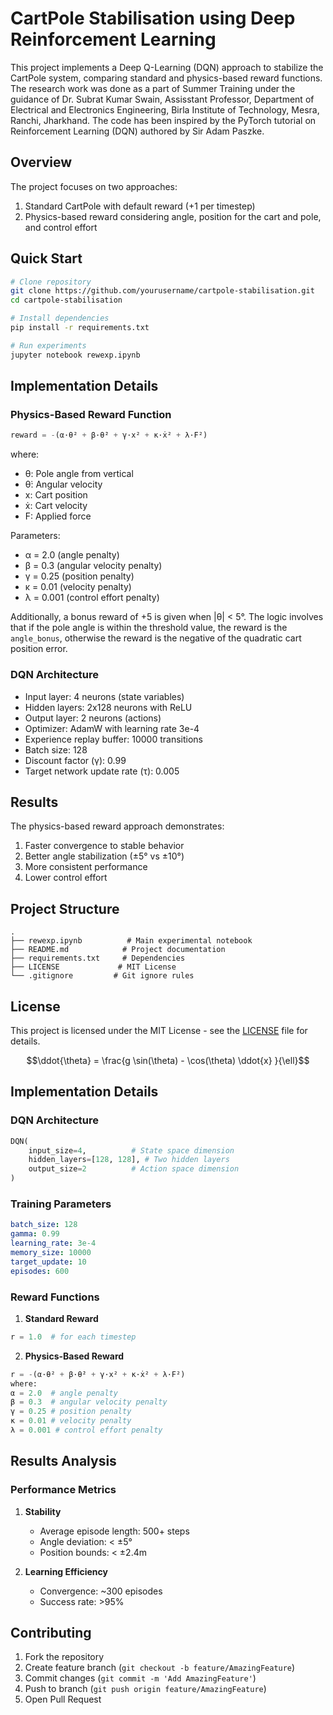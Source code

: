 # CartPole Stabilisation using Deep Reinforcement Learning

This project implements a Deep Q-Learning (DQN) approach to stabilize the CartPole system, comparing standard and physics-based reward functions.
The research work was done as a part of Summer Training under the guidance of Dr. Subrat Kumar Swain, Assisstant Professor, Department of Electrical and Electronics Engineering, Birla Institute of Technology, Mesra, Ranchi, Jharkhand.
The code has been inspired by the PyTorch tutorial on Reinforcement Learning (DQN) authored by Sir Adam  Paszke.

## Overview

The project focuses on two approaches:
1. Standard CartPole with default reward (+1 per timestep)
2. Physics-based reward considering angle, position for the cart and pole, and control effort

## Quick Start

```bash
# Clone repository
git clone https://github.com/yourusername/cartpole-stabilisation.git
cd cartpole-stabilisation

# Install dependencies
pip install -r requirements.txt

# Run experiments
jupyter notebook rewexp.ipynb
```

## Implementation Details

### Physics-Based Reward Function

```python
reward = -(α·θ² + β·θ̇² + γ·x² + κ·ẋ² + λ·F²)
```

where:
- θ: Pole angle from vertical
- θ̇: Angular velocity
- x: Cart position
- ẋ: Cart velocity
- F: Applied force

Parameters:
- α = 2.0 (angle penalty)
- β = 0.3 (angular velocity penalty)
- γ = 0.25 (position penalty)
- κ = 0.01 (velocity penalty)
- λ = 0.001 (control effort penalty)

Additionally, a bonus reward of +5 is given when |θ| < 5°.
The logic involves that if the pole angle is within the threshold value, the reward is the `angle_bonus`, otherwise the reward is the negative of the quadratic cart position error.

### DQN Architecture
- Input layer: 4 neurons (state variables)
- Hidden layers: 2x128 neurons with ReLU
- Output layer: 2 neurons (actions)
- Optimizer: AdamW with learning rate 3e-4
- Experience replay buffer: 10000 transitions
- Batch size: 128
- Discount factor (γ): 0.99
- Target network update rate (τ): 0.005

## Results

The physics-based reward approach demonstrates:
1. Faster convergence to stable behavior
2. Better angle stabilization (±5° vs ±10°)
3. More consistent performance
4. Lower control effort

## Project Structure
```
.
├── rewexp.ipynb          # Main experimental notebook
├── README.md            # Project documentation
├── requirements.txt     # Dependencies
├── LICENSE             # MIT License
└── .gitignore         # Git ignore rules
```

## License

This project is licensed under the MIT License - see the [LICENSE](LICENSE) file for details.
```math
\ddot{\theta} = \frac{g \sin(\theta) - \cos(\theta) \ddot{x} }{\ell}
```

## Implementation Details

### DQN Architecture
```python
DQN(
    input_size=4,          # State space dimension
    hidden_layers=[128, 128], # Two hidden layers
    output_size=2          # Action space dimension
)
```

### Training Parameters
```yaml
batch_size: 128
gamma: 0.99
learning_rate: 3e-4
memory_size: 10000
target_update: 10
episodes: 600
```

### Reward Functions

1. **Standard Reward**
```python
r = 1.0  # for each timestep
```

2. **Physics-Based Reward**
```python
r = -(α·θ² + β·θ̇² + γ·x² + κ·ẋ² + λ·F²)
where:
α = 2.0  # angle penalty
β = 0.3  # angular velocity penalty
γ = 0.25 # position penalty
κ = 0.01 # velocity penalty
λ = 0.001 # control effort penalty
```

## Results Analysis

### Performance Metrics

1. **Stability**
   - Average episode length: 500+ steps
   - Angle deviation: < ±5°
   - Position bounds: < ±2.4m

2. **Learning Efficiency**
   - Convergence: ~300 episodes
   - Success rate: >95%

## Contributing

1. Fork the repository
2. Create feature branch (`git checkout -b feature/AmazingFeature`)
3. Commit changes (`git commit -m 'Add AmazingFeature'`)
4. Push to branch (`git push origin feature/AmazingFeature`)
5. Open Pull Request
